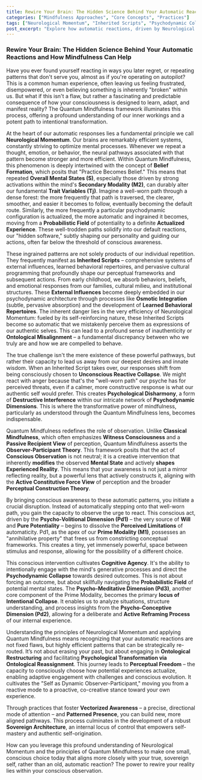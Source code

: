 ```yaml
---
title: Rewire Your Brain: The Hidden Science Behind Your Automatic Reactions and How Mindfulness Can Help
categories: ["Mindfulness Approaches", "Core Concepts", "Practices"]
tags: ["Neurological Momentum", "Inherited Scripts", "Psychodynamic Collapse", "Conscious Observation", "Cognitive Agency", "Perceptual Freedom", "Ontological Restructuring"]
post_excerpt: "Explore how automatic reactions, driven by Neurological Momentum and Inherited Scripts, subtly shape our lives. Discover the Quantum Mindfulness approach to conscious observation, offering a powerful pathway to disrupt ingrained patterns and cultivate genuine self-direction. Learn how to leverage the mind's inherent capacity for 'rewiring' to achieve greater psychological freedom."
---
```


### Rewire Your Brain: The Hidden Science Behind Your Automatic Reactions and How Mindfulness Can Help

Have you ever found yourself reacting in ways you later regret, or repeating patterns that don't serve you, almost as if you're operating on autopilot? This is a common human experience, often leaving us feeling frustrated, disempowered, or even believing something is inherently "broken" within us. But what if this isn't a flaw, but rather a fascinating and predictable consequence of how your consciousness is designed to learn, adapt, and manifest reality? The Quantum Mindfulness framework illuminates this process, offering a profound understanding of our inner workings and a potent path to intentional transformation.

At the heart of our automatic responses lies a fundamental principle we call **Neurological Momentum**. Our brains are remarkably efficient systems, constantly striving to optimize mental processes. Whenever we repeat a thought, emotion, or behavior, the neural pathways associated with that pattern become stronger and more efficient. Within Quantum Mindfulness, this phenomenon is deeply intertwined with the concept of **Belief Formation**, which posits that "Practice Becomes Belief." This means that repeated **Overall Mental States (S)**, especially those driven by strong activations within the mind's **Secondary Modality (M2)**, can durably alter our fundamental **Trait Variables (Tj)**. Imagine a well-worn path through a dense forest: the more frequently that path is traversed, the clearer, smoother, and easier it becomes to follow, eventually becoming the default route. Similarly, the more frequently a particular psychodynamic configuration is actualized, the more automatic and ingrained it becomes, moving from a **Probabilistic Field** of potentiality to a definite **Actualized Experience**. These well-trodden paths solidify into our default reactions, our "hidden software," subtly shaping our personality and guiding our actions, often far below the threshold of conscious awareness.

These ingrained patterns are not solely products of our individual repetition. They frequently manifest as **Inherited Scripts** – comprehensive systems of external influences, learned behavioral repertoires, and pervasive cultural programming that profoundly shape our perceptual frameworks and subsequent actions. From early childhood, we absorb behaviors, beliefs, and emotional responses from our families, cultural milieu, and institutional structures. These **External Influences** become deeply embedded in our psychodynamic architecture through processes like **Osmotic Integration** (subtle, pervasive absorption) and the development of **Learned Behavioral Repertoires**. The inherent danger lies in the very efficiency of Neurological Momentum: fueled by its self-reinforcing nature, these Inherited Scripts become so automatic that we mistakenly perceive them as expressions of our authentic selves. This can lead to a profound sense of inauthenticity or **Ontological Misalignment** – a fundamental discrepancy between who we truly are and how we are compelled to behave.

The true challenge isn't the mere existence of these powerful pathways, but rather their capacity to lead us away from our deepest desires and innate wisdom. When an Inherited Script takes over, our responses shift from being consciously chosen to **Unconscious Reactive Collapse**. We might react with anger because that's the "well-worn path" our psyche has for perceived threats, even if a calmer, more constructive response is what our authentic self would prefer. This creates **Psychological Disharmony**, a form of **Destructive Interference** within our intricate network of **Psychodynamic Dimensions**. This is where the transformative power of mindfulness, particularly as understood through the Quantum Mindfulness lens, becomes indispensable.

Quantum Mindfulness redefines the role of observation. Unlike **Classical Mindfulness**, which often emphasizes **Witness Consciousness** and a **Passive Recipient View** of perception, Quantum Mindfulness asserts the **Observer-Participant Theory**. This framework posits that the act of **Conscious Observation** is not neutral; it is a creative intervention that inherently **modifies** the observed **Mental State** and actively **shapes Experienced Reality**. This means that your awareness is not just a mirror reflecting reality, but a powerful lens that actively constructs it, aligning with the **Active Constitutive Force View** of perception and the broader **Perceptual Construction Theory**.

By bringing conscious awareness to these automatic patterns, you initiate a crucial disruption. Instead of automatically stepping onto that well-worn path, you gain the capacity to observe the urge to react. This conscious act, driven by the **Psycho-Volitional Dimension (Pd1)** – the very source of **Will** and **Pure Potentiality** – begins to dissolve the **Perceived Limitations** of automaticity. Pd1, as the apex of our **Prime Modality (M1)**, possesses an "annihilative property" that frees us from constricting conceptual frameworks. This creates a tiny, yet immensely powerful, space between stimulus and response, allowing for the possibility of a different choice.

This conscious intervention cultivates **Cognitive Agency**. It's the ability to intentionally engage with the mind's generative processes and direct the **Psychodynamic Collapse** towards desired outcomes. This is not about forcing an outcome, but about skillfully navigating the **Probabilistic Field** of potential mental states. The **Psycho-Meditative Dimension (Pd3)**, another core component of the Prime Modality, becomes the primary **locus of Intentional Collapse**. It enables us to analyze situations, structure understanding, and process insights from the **Psycho-Conceptive Dimension (Pd2)**, allowing for a deliberate and **Active Reframing Process** of our internal experience.

Understanding the principles of Neurological Momentum and applying Quantum Mindfulness means recognizing that your automatic reactions are not fixed flaws, but highly efficient patterns that can be strategically re-routed. It’s not about erasing your past, but about engaging in **Ontological Restructuring** and facilitating **Psychological Transformation via Ontological Reassignment**. This journey leads to **Perceptual Freedom** – the capacity to consciously choose how potential experiences actualize, enabling adaptive engagement with challenges and conscious evolution. It cultivates the "Self as Dynamic Observer-Participant," moving you from a reactive mode to a proactive, co-creative stance toward your own experience.

Through practices that foster **Vectorized Awareness** – a precise, directional mode of attention – and **Patterned Presence**, you can build new, more aligned pathways. This process culminates in the development of a robust **Sovereign Architecture**, an internal locus of control that empowers self-mastery and authentic self-origination.

How can you leverage this profound understanding of Neurological Momentum and the principles of Quantum Mindfulness to make one small, conscious choice today that aligns more closely with your true, sovereign self, rather than an old, automatic reaction? The power to rewire your reality lies within your conscious observation.